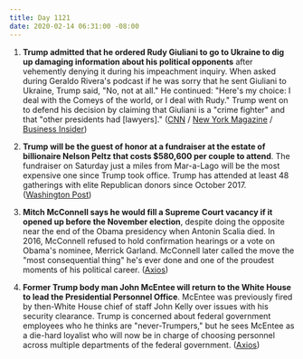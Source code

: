 ```yaml
---
title: Day 1121
date: 2020-02-14 06:31:00 -08:00
---
```


1. **Trump admitted that he ordered Rudy Giuliani to go to Ukraine to dig up damaging information about his political opponents** after vehemently denying it during his impeachment inquiry. When asked during Geraldo Rivera's podcast if he was sorry that he sent Giuliani to Ukraine, Trump said, "No, not at all." He continued: "Here's my choice: I deal with the Comeys of the world, or I deal with Rudy." Trump went on to defend his decision by claiming that Giuliani is a "crime fighter" and that "other presidents had \[lawyers\]." ([CNN](https://www.cnn.com/2020/02/13/politics/trump-rudy-giuliani-ukraine-interview/index.html) / [New York Magazine](https://nymag.com/intelligencer/2020/02/trump-finally-admits-to-sending-rudy-giuliani-to-ukraine.html) / [Business Insider](https://www.businessinsider.com/trump-admits-giuliani-ukraine-reversing-impeachment-defense-2020-2))

2. **Trump will be the guest of honor at a fundraiser at the estate of billionaire Nelson Peltz that costs $580,600 per couple to attend**. The fundraiser on Saturday just a miles from Mar-a-Lago will be the most expensive one since Trump took office. Trump has attended at least 48 gatherings with elite Republican donors since October 2017. ([Washington Post](https://www.washingtonpost.com/politics/trump-to-headline-a-580600-per-couple-fundraiser-the-most-expensive-of-his-reelection-bid/2020/02/13/144b75b2-4e7a-11ea-a4ab-9f389ce8ad30_story.html))

3. **Mitch McConnell says he would fill a Supreme Court vacancy if it opened up before the November election**, despite doing the opposite near the end of the Obama presidency when Antonin Scalia died. In 2016, McConnell refused to hold confirmation hearings or a vote on Obama's nominee, Merrick Garland. McConnell later called the move the "most consequential thing" he's ever done and one of the proudest moments of his political career. ([Axios](https://www.axios.com/mcconnell-supreme-court-trump-election-year-cad1f1b0-d171-4762-8105-bf3842aaeb7e.html))

4. **Former Trump body man John McEntee will return to the White House to lead the Presidential Personnel Office**. McEntee was previously fired by then-White House chief of staff John Kelly over issues with his security clearance. Trump is concerned about federal government employees who he thinks are "never-Trumpers," but he sees McEntee as a die-hard loyalist who will now be in charge of choosing personnel across multiple departments of the federal government. ([Axios](https://www.axios.com/johnny-mcentee-white-house-d1c29eee-8b0a-4c4d-8ba4-9355f3c27f4f.html))